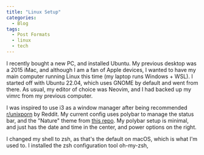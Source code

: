 ```yaml
---
title: "Linux Setup"
categories:
  - Blog
tags:
  - Post Formats
  - linux
  - tech
---
```


I recently bought a new PC, and installed Ubuntu. My previous desktop was a 2015 iMac, and although I am a fan of Apple devices, I wanted to have my main computer running Linux this time (my laptop runs Windows + WSL). I started off with Ubuntu 22.04, which uses GNOME by default and went from there. As usual, my editor of choice was Neovim, and I had backed up my vimrc from my previous computer. 

I was inspired to use i3 as a window manager after being recommended [r/unixporn](https://reddit.com/r/unixporn) by Reddit. My current config uses polybar to manage the status bar, and the "Nature" theme from [this repo](https://github.com/nimishgo/i3wm-themes). My polybar setup is minimal, and just has the date and time in the center, and power options on the right. 

I changed my shell to zsh, as that's the default on macOS, which is what I'm used to. I installed the zsh configuration tool oh-my-zsh, 
